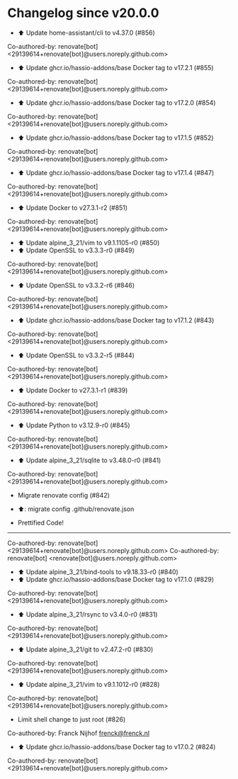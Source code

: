 # Changelog since v20.0.0
- ⬆️ Update home-assistant/cli to v4.37.0 (#856)

Co-authored-by: renovate[bot] <29139614+renovate[bot]@users.noreply.github.com> 
- ⬆️ Update ghcr.io/hassio-addons/base Docker tag to v17.2.1 (#855)

Co-authored-by: renovate[bot] <29139614+renovate[bot]@users.noreply.github.com> 
- ⬆️ Update ghcr.io/hassio-addons/base Docker tag to v17.2.0 (#854)

Co-authored-by: renovate[bot] <29139614+renovate[bot]@users.noreply.github.com> 
- ⬆️ Update ghcr.io/hassio-addons/base Docker tag to v17.1.5 (#852)

Co-authored-by: renovate[bot] <29139614+renovate[bot]@users.noreply.github.com> 
- ⬆️ Update ghcr.io/hassio-addons/base Docker tag to v17.1.4 (#847)

Co-authored-by: renovate[bot] <29139614+renovate[bot]@users.noreply.github.com> 
- ⬆️ Update Docker to v27.3.1-r2 (#851)

Co-authored-by: renovate[bot] <29139614+renovate[bot]@users.noreply.github.com> 
- ⬆️ Update alpine_3_21/vim to v9.1.1105-r0 (#850) 
- ⬆️ Update OpenSSL to v3.3.3-r0 (#849)

Co-authored-by: renovate[bot] <29139614+renovate[bot]@users.noreply.github.com> 
- ⬆️ Update OpenSSL to v3.3.2-r6 (#846)

Co-authored-by: renovate[bot] <29139614+renovate[bot]@users.noreply.github.com> 
- ⬆️ Update ghcr.io/hassio-addons/base Docker tag to v17.1.2 (#843)

Co-authored-by: renovate[bot] <29139614+renovate[bot]@users.noreply.github.com> 
- ⬆️ Update OpenSSL to v3.3.2-r5 (#844)

Co-authored-by: renovate[bot] <29139614+renovate[bot]@users.noreply.github.com> 
- ⬆️ Update Docker to v27.3.1-r1 (#839)

Co-authored-by: renovate[bot] <29139614+renovate[bot]@users.noreply.github.com> 
- ⬆️ Update Python to v3.12.9-r0 (#845)

Co-authored-by: renovate[bot] <29139614+renovate[bot]@users.noreply.github.com> 
- ⬆️ Update alpine_3_21/sqlite to v3.48.0-r0 (#841)

Co-authored-by: renovate[bot] <29139614+renovate[bot]@users.noreply.github.com> 
- Migrate renovate config (#842)

* ⬆️: migrate config .github/renovate.json

* Prettified Code!

---------

Co-authored-by: renovate[bot] <29139614+renovate[bot]@users.noreply.github.com>
Co-authored-by: renovate[bot] <renovate[bot]@users.noreply.github.com> 
- ⬆️ Update alpine_3_21/bind-tools to v9.18.33-r0 (#840) 
- ⬆️ Update ghcr.io/hassio-addons/base Docker tag to v17.1.0 (#829)

Co-authored-by: renovate[bot] <29139614+renovate[bot]@users.noreply.github.com> 
- ⬆️ Update alpine_3_21/rsync to v3.4.0-r0 (#831)

Co-authored-by: renovate[bot] <29139614+renovate[bot]@users.noreply.github.com> 
- ⬆️ Update alpine_3_21/git to v2.47.2-r0 (#830)

Co-authored-by: renovate[bot] <29139614+renovate[bot]@users.noreply.github.com> 
- ⬆️ Update alpine_3_21/vim to v9.1.1012-r0 (#828)

Co-authored-by: renovate[bot] <29139614+renovate[bot]@users.noreply.github.com> 
- Limit shell change to just root (#826)

Co-authored-by: Franck Nijhof <frenck@frenck.nl> 
- ⬆️ Update ghcr.io/hassio-addons/base Docker tag to v17.0.2 (#824)

Co-authored-by: renovate[bot] <29139614+renovate[bot]@users.noreply.github.com> 
